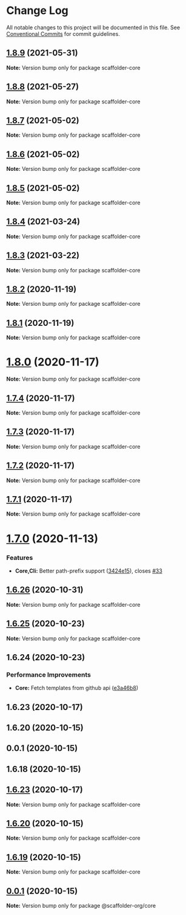# Change Log

All notable changes to this project will be documented in this file.
See [Conventional Commits](https://conventionalcommits.org) for commit guidelines.

## [1.8.9](https://github.com/galElmalah/ctf/compare/scaffolder-core@1.8.8...scaffolder-core@1.8.9) (2021-05-31)

**Note:** Version bump only for package scaffolder-core





## [1.8.8](https://github.com/galElmalah/ctf/compare/scaffolder-core@1.8.7...scaffolder-core@1.8.8) (2021-05-27)

**Note:** Version bump only for package scaffolder-core





## [1.8.7](https://github.com/galElmalah/ctf/compare/scaffolder-core@1.8.4...scaffolder-core@1.8.7) (2021-05-02)

**Note:** Version bump only for package scaffolder-core





## [1.8.6](https://github.com/galElmalah/ctf/compare/scaffolder-core@1.8.4...scaffolder-core@1.8.6) (2021-05-02)

**Note:** Version bump only for package scaffolder-core





## [1.8.5](https://github.com/galElmalah/ctf/compare/scaffolder-core@1.8.4...scaffolder-core@1.8.5) (2021-05-02)

**Note:** Version bump only for package scaffolder-core





## [1.8.4](https://github.com/galElmalah/ctf/compare/scaffolder-core@1.8.3...scaffolder-core@1.8.4) (2021-03-24)

**Note:** Version bump only for package scaffolder-core





## [1.8.3](https://github.com/galElmalah/ctf/compare/scaffolder-core@1.8.2...scaffolder-core@1.8.3) (2021-03-22)

**Note:** Version bump only for package scaffolder-core





## [1.8.2](https://github.com/galElmalah/ctf/compare/scaffolder-core@1.8.1...scaffolder-core@1.8.2) (2020-11-19)

**Note:** Version bump only for package scaffolder-core





## [1.8.1](https://github.com/galElmalah/ctf/compare/scaffolder-core@1.8.0...scaffolder-core@1.8.1) (2020-11-19)

**Note:** Version bump only for package scaffolder-core





# [1.8.0](https://github.com/galElmalah/ctf/compare/scaffolder-core@1.7.4...scaffolder-core@1.8.0) (2020-11-17)

**Note:** Version bump only for package scaffolder-core





## [1.7.4](https://github.com/galElmalah/ctf/compare/scaffolder-core@1.7.3...scaffolder-core@1.7.4) (2020-11-17)

**Note:** Version bump only for package scaffolder-core





## [1.7.3](https://github.com/galElmalah/ctf/compare/scaffolder-core@1.7.2...scaffolder-core@1.7.3) (2020-11-17)

**Note:** Version bump only for package scaffolder-core





## [1.7.2](https://github.com/galElmalah/ctf/compare/scaffolder-core@1.7.1...scaffolder-core@1.7.2) (2020-11-17)

**Note:** Version bump only for package scaffolder-core





## [1.7.1](https://github.com/galElmalah/ctf/compare/scaffolder-core@1.7.0...scaffolder-core@1.7.1) (2020-11-17)

**Note:** Version bump only for package scaffolder-core





# [1.7.0](https://github.com/galElmalah/ctf/compare/scaffolder-core@1.6.26...scaffolder-core@1.7.0) (2020-11-13)


### Features

* **Core,Cli:** Better path-prefix support ([3424e15](https://github.com/galElmalah/ctf/commit/3424e15c7ae543f63e034d6ae8567f08f95383ed)), closes [#33](https://github.com/galElmalah/ctf/issues/33)





## [1.6.26](https://github.com/galElmalah/ctf/compare/scaffolder-core@1.6.25...scaffolder-core@1.6.26) (2020-10-31)

**Note:** Version bump only for package scaffolder-core





## [1.6.25](https://github.com/galElmalah/ctf/compare/scaffolder-core@1.6.24...scaffolder-core@1.6.25) (2020-10-23)

**Note:** Version bump only for package scaffolder-core





## 1.6.24 (2020-10-23)


### Performance Improvements

* **Core:** Fetch templates from github api ([e3a46b8](https://github.com/galElmalah/ctf/commit/e3a46b87e5674d8938b15362175eff221d884bf4))



## 1.6.23 (2020-10-17)



## 1.6.20 (2020-10-15)



## 0.0.1 (2020-10-15)



## 1.6.18 (2020-10-15)





## [1.6.23](https://github.com/galElmalah/ctf/compare/v1.6.20...v1.6.23) (2020-10-17)

**Note:** Version bump only for package scaffolder-core





## [1.6.20](https://github.com/galElmalah/ctf/compare/v0.0.1...v1.6.20) (2020-10-15)

**Note:** Version bump only for package scaffolder-core





## [1.6.19](https://github.com/galElmalah/ctf/compare/v0.0.1...v1.6.19) (2020-10-15)

**Note:** Version bump only for package scaffolder-core





## [0.0.1](https://github.com/galElmalah/ctf/compare/v1.6.18...v0.0.1) (2020-10-15)

**Note:** Version bump only for package @scaffolder-org/core
